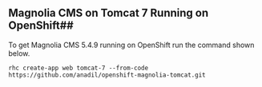 ## Magnolia CMS on Tomcat 7 Running on OpenShift##

To get Magnolia CMS 5.4.9 running on OpenShift run the command shown below.
```
rhc create-app web tomcat-7 --from-code https://github.com/anadil/openshift-magnolia-tomcat.git
```